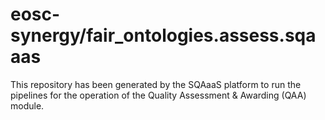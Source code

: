# eosc-synergy/fair_ontologies.assess.sqaaas
This repository has been generated by the SQAaaS platform to run the pipelines
for the operation of the
Quality Assessment & Awarding (QAA)
module.